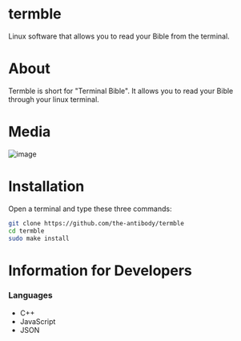 # termble
Linux software that allows you to read your Bible from the terminal.

# About
Termble is short for "Terminal Bible". It allows you to read your Bible through your linux terminal.

# Media
![image](https://user-images.githubusercontent.com/71285258/183202812-d4283c4e-1279-4e34-8181-8a0d5d43662e.png)
 
# Installation
Open a terminal and type these three commands:
```sh
git clone https://github.com/the-antibody/termble
cd termble
sudo make install
```
 
# Information for Developers
 
### Languages
- C++
- JavaScript
- JSON
